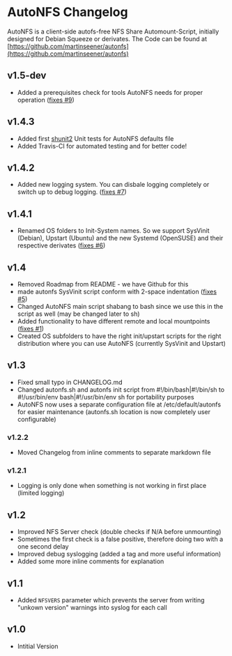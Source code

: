 # AutoNFS Changelog

AutoNFS is a client-side autofs-free NFS Share Automount-Script, initially designed for Debian Squeeze or derivates.
The Code can be found at [https://github.com/martinseener/autonfs](https://github.com/martinseener/autonfs)

## v1.5-dev
- Added a prerequisites check for tools AutoNFS needs for proper operation ([fixes #9](https://github.com/martinseener/autonfs/issues/9))

## v1.4.3
- Added first [shunit2](https://code.google.com/p/shunit2/) Unit tests for AutoNFS defaults file
- Added Travis-CI for automated testing and for better code!

## v1.4.2
- Added new logging system. You can disbale logging completely or switch up to debug logging. ([fixes #7](https://github.com/martinseener/autonfs/issues/7))

## v1.4.1
- Renamed OS folders to Init-System names. So we support SysVinit (Debian), Upstart (Ubuntu) and the new Systemd (OpenSUSE) and their respective derivates ([fixes #6](https://github.com/martinseener/autonfs/issues/6))

## v1.4
- Removed Roadmap from README - we have Github for this
- made autonfs SysVinit script conform with 2-space indentation ([fixes #5](https://github.com/martinseener/autonfs/issues/5))
- Changed AutoNFS main script shabang to bash since we use this in the script as well (may be changed later to sh)
- Added functionality to have different remote and local mountpoints ([fixes #1](https://github.com/martinseener/autonfs/issues/1))
- Created OS subfolders to have the right init/upstart scripts for the right distribution where you can use AutoNFS (currently SysVinit and Upstart)

## v1.3
- Fixed small typo in CHANGELOG.md
- Changed autonfs.sh and autonfs init script from #!/bin/bash|#!/bin/sh to #!/usr/bin/env bash|#!/usr/bin/env sh for portability purposes
- AutoNFS now uses a separate configuration file at /etc/default/autonfs for easier maintenance (autonfs.sh location is now completely user configurable)

### v1.2.2
- Moved Changelog from inline comments to separate markdown file

### v1.2.1
- Logging is only done when something is not working in first place (limited logging)

## v1.2
- Improved NFS Server check (double checks if N/A before unmounting)
- Sometimes the first check is a false positive, therefore doing two with a one second delay
- Improved debug syslogging (added a tag and more useful information)
- Added some more inline comments for explanation

## v1.1
- Added `NFSVERS` parameter which prevents the server from writing "unkown version" warnings into syslog for each call

## v1.0
- Intitial Version